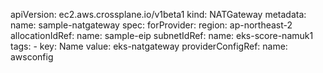 apiVersion: ec2.aws.crossplane.io/v1beta1
kind: NATGateway
metadata:
  name: sample-natgateway
spec:
  forProvider:
    region: ap-northeast-2
    allocationIdRef:
      name: sample-eip
    subnetIdRef:
      name: eks-score-namuk1
    tags:
      - key: Name
        value: eks-natgateway
  providerConfigRef:
    name: awsconfig
